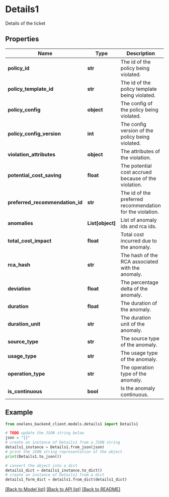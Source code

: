 # Details1

Details of the ticket

## Properties

Name | Type | Description | Notes
------------ | ------------- | ------------- | -------------
**policy_id** | **str** | The id of the policy being violated. | 
**policy_template_id** | **str** | The id of the policy template being violated. | 
**policy_config** | **object** | The config of the policy being violated. | 
**policy_config_version** | **int** | The config version of the policy being violated. | 
**violation_attributes** | **object** | The attributes of the violation. | 
**potential_cost_saving** | **float** | The potential cost accrued because of the violation. | 
**preferred_recommendation_id** | **str** | The id of the preferred recommendation for the violation. | 
**anomalies** | **List[object]** | List of anomaly ids and rca ids. | 
**total_cost_impact** | **float** | Total cost incurred due to the anomaly. | 
**rca_hash** | **str** | The hash of the RCA associated with the anomaly. | 
**deviation** | **float** | The percentage delta of the anomaly. | 
**duration** | **float** | The duration of the anomaly. | 
**duration_unit** | **str** | The duration unit of the anomaly. | 
**source_type** | **str** | The source type of the anomaly. | 
**usage_type** | **str** | The usage type of the anomaly. | 
**operation_type** | **str** | The operation type of the anomaly. | 
**is_continuous** | **bool** | Is the anomaly continuous. | 

## Example

```python
from onelens_backend_client.models.details1 import Details1

# TODO update the JSON string below
json = "{}"
# create an instance of Details1 from a JSON string
details1_instance = Details1.from_json(json)
# print the JSON string representation of the object
print(Details1.to_json())

# convert the object into a dict
details1_dict = details1_instance.to_dict()
# create an instance of Details1 from a dict
details1_form_dict = details1.from_dict(details1_dict)
```
[[Back to Model list]](../README.md#documentation-for-models) [[Back to API list]](../README.md#documentation-for-api-endpoints) [[Back to README]](../README.md)


